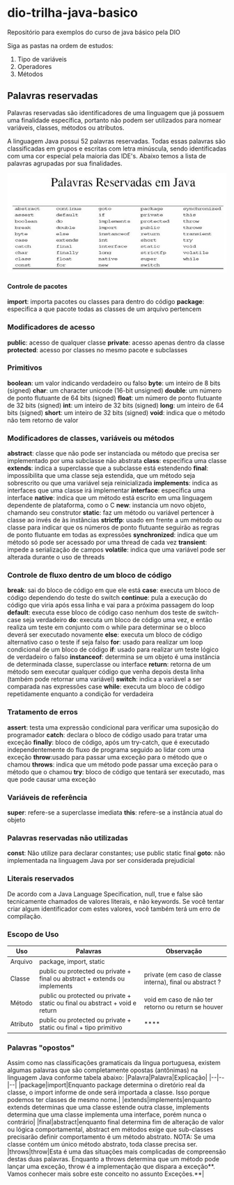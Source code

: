# dio-trilha-java-basico
Repositório para exemplos do curso de java básico pela DIO

Siga as pastas na ordem de estudos:
1) Tipo de variáveis
2) Operadores
3) Métodos



## Palavras reservadas
Palavras reservadas são identificadores de uma linguagem que já possuem
 uma finalidade específica, portanto não podem ser utilizados para nomear
 variáveis, classes, métodos ou atributos.

A linguagem Java possui 52 palavras reservadas. Todas essas palavras são
classificadas em grupos e escritas com letra minúscula, sendo identificadas
com uma cor especial pela maioria das IDE's. Abaixo temos a lista de palavras
agrupadas por sua finalidades.

![Palavras Reservadas](palavras_reservadas.jpg "Palavvras Reservadas")

#### Controle de pacotes
**import**: importa pacotes ou classes para dentro do código
**package**: especifica a que pacote todas as classes de um arquivo pertencem

### Modificadores de acesso
**public**: acesso de qualquer classe
**private**: acesso apenas dentro da classe
**protected**: acesso por classes no mesmo pacote e subclasses

### Primitivos
**boolean**: um valor indicando verdadeiro ou falso
**byte**: um inteiro de 8 bits (signed)
**char**: um character unicode (16-bit unsigned)
**double**: um número de ponto flutuante de 64 bits (signed)
**float**: um número de ponto flutuante de 32 bits (signed)
**int**: um inteiro de 32 bits (signed)
**long**: um inteiro de 64 bits (signed)
**short**: um inteiro de 32 bits (signed)
**void**: indica que o método não tem retorno de valor

### Modificadores de classes, variáveis ou métodos
**abstract**: classe que não pode ser instanciada ou método que precisa ser implementado por uma subclasse não abstrata
**class**: especifica uma classe
**extends**: indica a superclasse que a subclasse está estendendo
**final**: impossibilita que uma classe seja estendida, que um método seja sobrescrito ou que uma variável seja reinicializada
**implements**: indica as interfaces que uma classe irá implementar
**interface**: especifica uma interface
**native**: indica que um método está escrito em uma linguagem dependente de plataforma, como o C
**new**: instancia um novo objeto, chamando seu construtor
**static**: faz um método ou variável pertencer à classe ao invés de às instâncias
**strictfp**: usado em frente a um método ou classe para indicar que os números de ponto flutuante seguirão as regras de ponto flutuante em todas as expressões
**synchronized**: indica que um método só pode ser acessado por uma thread de cada vez
**transient**: impede a serialização de campos
**volatile**: indica que uma variável pode ser alterada durante o uso de threads

### Controle de fluxo dentro de um bloco de código
**break**: sai do bloco de código em que ele está
**case**: executa um bloco de código dependendo do teste do switch
**continue**: pula a execução do código que viria após essa linha e vai para a próxima passagem do loop
**default**: executa esse bloco de código caso nenhum dos teste de switch-case seja verdadeiro
**do**: executa um bloco de código uma vez, e então realiza um teste em conjunto com o while para determinar se o bloco deverá ser executado novamente
**else**: executa um bloco de código alternativo caso o teste if seja falso
**for**: usado para realizar um loop condicional de um bloco de código
**if**: usado para realizar um teste lógico de verdadeiro o falso
**instanceof**: determina se um objeto é uma instância de determinada classe, superclasse ou interface
**return**: retorna de um método sem executar qualquer código que venha depois desta linha (também pode retornar uma variável)
**switch**: indica a variável a ser comparada nas expressões case
**while**: executa um bloco de código repetidamente enquanto a condição for verdadeira

### Tratamento de erros
**assert**: testa uma expressão condicional para verificar uma suposição do programador
**catch**: declara o bloco de código usado para tratar uma exceção
**finally**: bloco de código, após um try-catch, que é executado independentemente do fluxo de programa seguido ao lidar com uma exceção
**throw**:usado para passar uma exceção para o método que o chamou
**throws**: indica que um método pode passar uma exceção para o método que o chamou
**try**: bloco de código que tentará ser executado, mas que pode causar uma exceção

### Variáveis de referência
**super**: refere-se a superclasse imediata
**this**: refere-se a instância atual do objeto

### Palavras reservadas não utilizadas
**const**: Não utilize para declarar constantes; use public static final
**goto**: não implementada na linguagem Java por ser considerada prejudicial

### Literais reservados
De acordo com a Java Language Specification, null, true e false são tecnicamente chamados de valores literais, e não keywords. Se você tentar criar algum identificador com estes valores, você também terá um erro de compilação.

### Escopo de Uso
|Uso|Palavras|Observação|
|--|--|--|
|Arquivo|package, import, static||
|Classe|public ou protected ou private + final ou abstract + extends ou implements|private (em caso de classe interna), final ou abstract ?|
|Método|public ou protected ou private + static ou final ou abstract + void e return|void em caso de não ter retorno ou return se houver|
Atributo|public ou protected ou private + static ou final + tipo primitivo|****

### Palavras "opostos"
Assim como nas classificações gramaticais da língua portuguesa, existem algumas palavras que são completamente opostas (antônimas) na linguagem Java conforme tabela abaixo:
|Palavra|Palavra|Explicação|
|--|--|--|
|package|import|Enquanto package determina o diretório real da classe, o import informe de onde será importada a classe. Isso porque podemos ter classes de mesmo nome.|
|extends|implements|enquanto extends determinas que uma classe estende outra classe, implements determina que uma classe implementa uma interface, porém nunca o contrário|
|final|abstract|enquanto final determina fim de alteração de valor ou lógica comportamental, abstract em métodos exige que sub-classes precisarão definir comportamento é um método abstrato. NOTA: Se uma classe contém um único método abstrato, toda classe precisa ser.
|throws|throw|Esta é uma das situações mais complicadas de compreensão destas duas palavras. Enquanto a throws determina que um método pode lançar uma exceção, throw é a implementação que dispara a exceção**. Vamos conhecer mais sobre este conceito no assunto Exceções.**|